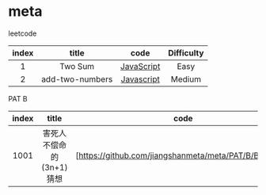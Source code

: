 # meta


leetcode

| index |       title            | code           |  Difficulty   |
| :--:  | :-------------------:  | :---:          |  :--:         |
| 1 | Two Sum | [JavaScript](https://github.com/jiangshanmeta/meta/leetcode/001.two-sum.js) | Easy |
| 2 | add-two-numbers | [Javascript](https://github.com/jiangshanmeta/meta/leetcode/002.add-two-numbers.js) | Medium |


PAT B

| index |       title            | code           |
| :--:  | :-------------------:  | :---:          |
| 1001 | 害死人不偿命的(3n+1)猜想 | [https://github.com/jiangshanmeta/meta/PAT/B/B1001.js] |   